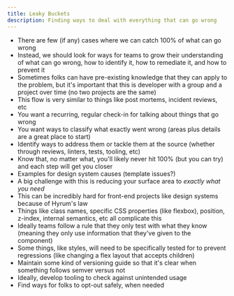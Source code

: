 ```yaml
---
title: Leaky Buckets
description: Finding ways to deal with everything that can go wrong
---
```


- There are few (if any) cases where we can catch 100% of what can go wrong
- Instead, we should look for ways for teams to grow their understanding of what can go wrong, how to identify it, how to remediate it, and how to prevent it
- Sometimes folks can have pre-existing knowledge that they can apply to the problem, but it's important that this is developer with a group and a project over time (no two projects are the same)
- This flow is very similar to things like post mortems, incident reviews, etc
- You want a recurring, regular check-in for talking about things that go wrong
- You want ways to classify what exactly went wrong (areas plus details are a great place to start)
- Identify ways to address them or tackle them at the source (whether through reviews, linters, tests, tooling, etc)
- Know that, no matter what, you'll likely never hit 100% (but you can try) and each step will get you closer
- Examples for design system causes (template issues?)
- A big challenge with this is reducing your surface area to _exactly what you need_
- This can be incredibly hard for front-end projects like design systems because of Hyrum's law
- Things like class names, specific CSS properties (like flexbox), position, z-index, internal semantics, etc all complicate this
- Ideally teams follow a rule that they only test with what they know (meaning they only use information that they've given to the component)
- Some things, like styles, will need to be specifically tested for to prevent regressions (like changing a flex layout that accepts children)
- Maintain some kind of versioning guide so that it's clear when something follows semver versus not
- Ideally, develop tooling to check against unintended usage
- Find ways for folks to opt-out safely, when needed
